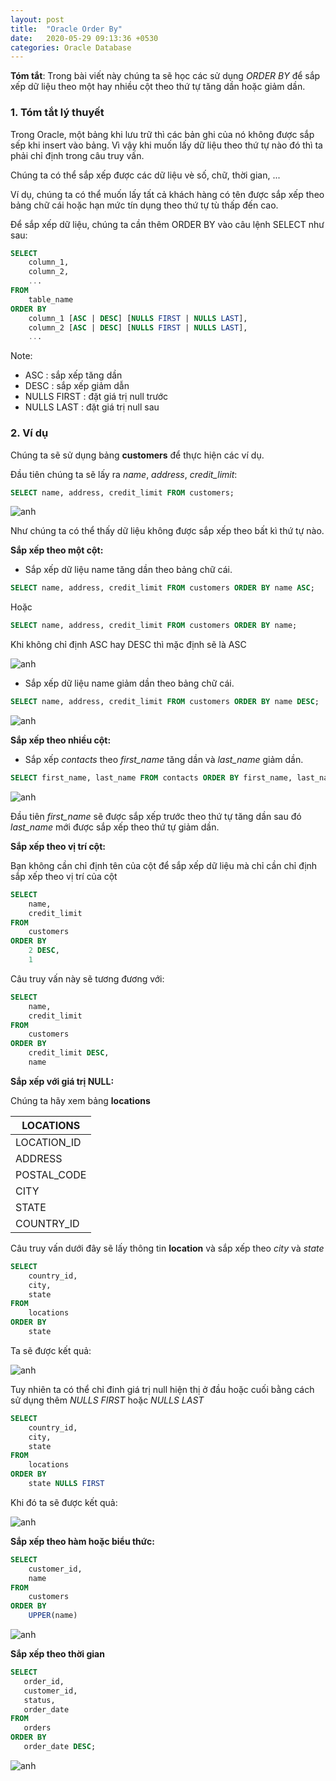 ```yaml
---
layout: post
title:  "Oracle Order By"
date:   2020-05-29 09:13:36 +0530
categories: Oracle Database
---
```

**Tóm tắt**: Trong bài viết này chúng ta sẽ học các sử dụng *ORDER BY* để sắp xếp dữ liệu theo một hay nhiều cột theo thứ tự tăng dần hoặc giảm dần.

### 1. Tóm tắt lý thuyết

Trong Oracle, một bảng khi lưu trữ thì các bản ghi của nó không được sắp sếp khi insert vào bảng. Vì vậy khi muốn lấy dữ liệu theo thứ tự nào đó thì ta phải chỉ định trong câu truy vấn.

Chúng ta có thể sắp xếp được các dữ liệu vè số, chữ, thời gian, ...

Ví dụ, chúng ta có thể muốn lấy tất cả khách hàng có tên được sắp xếp theo bảng chữ cái hoặc hạn mức tín dụng theo thứ tự tù thấp đến cao.

Để sắp xếp dữ liệu, chúng ta cần thêm ORDER BY vào câu lệnh SELECT như sau:

```sql
SELECT 
    column_1,
    column_2,
    ... 
FROM 
    table_name 
ORDER BY 
    column_1 [ASC | DESC] [NULLS FIRST | NULLS LAST],
    column_2 [ASC | DESC] [NULLS FIRST | NULLS LAST],
    ...
```

Note:
+ ASC : sắp xếp tăng dần 
+ DESC : sắp xếp giảm dẫn 
+ NULLS FIRST : đặt giá trị null trước 
+ NULLS LAST : đặt giá trị null sau

### 2. Ví dụ
Chúng ta sẽ sử dụng bảng **customers** để thực hiện các ví dụ.

Đầu tiên chúng ta sẽ lấy ra *name*, *address*, *credit_limit*:

```sql
SELECT name, address, credit_limit FROM customers;
```

![anh](https://tuhalang.github.io/assets/images/unoder.png)

Như chúng ta có thể thấy dữ liệu không được sắp xếp theo bất kì thứ tự nào.

**Sắp xếp theo một cột:** 
- Sắp xếp dữ liệu name tăng dần theo bảng chữ cái.

```sql
SELECT name, address, credit_limit FROM customers ORDER BY name ASC;
```

Hoặc

```sql
SELECT name, address, credit_limit FROM customers ORDER BY name;
```

Khi không chỉ định ASC hay DESC thì mặc định sẽ là ASC

![anh](https://tuhalang.github.io/assets/images/sorted_name_asc.png)

- Sắp xếp dữ liệu name giảm dần theo bảng chữ cái.

```sql
SELECT name, address, credit_limit FROM customers ORDER BY name DESC;
```

![anh](https://tuhalang.github.io/assets/images/sorted_name_desc.png)

**Sắp xếp theo nhiều cột:**

- Sắp xếp *contacts* theo *first_name* tăng dần và *last_name* giảm dần.

```sql
SELECT first_name, last_name FROM contacts ORDER BY first_name, last_name DESC;
```

![anh](https://tuhalang.github.io/assets/images/sorted_mul.png)

Đầu tiên *first_name* sẽ được sắp xếp trước theo thứ tự tăng dần sau đó *last_name* mới được sắp xếp theo thứ tự giảm dần. 

**Sắp xếp theo vị trí cột:**

Bạn không cần chỉ định tên của cột để sắp xếp dữ liệu mà chỉ cần chỉ định sắp xếp theo vị trí của cột 

```sql
SELECT 
    name,
    credit_limit
FROM 
    customers
ORDER BY
    2 DESC,
    1
```

Câu truy vấn này sẽ tương đương với:

```sql
SELECT 
    name,
    credit_limit
FROM 
    customers
ORDER BY
    credit_limit DESC,
    name
```

**Sắp xếp với giá trị NULL:**

Chúng ta hãy xem bảng **locations**

|LOCATIONS  |
|-----------|
|LOCATION_ID|
|ADDRESS|
|POSTAL_CODE|
|CITY|
|STATE|
|COUNTRY_ID|

Câu truy vấn dưới đây sẽ lấy thông tin **location** và sắp xếp theo *city* và *state*

```sql
SELECT 
    country_id,
    city,
    state
FROM 
    locations
ORDER BY
    state
```
Ta sẽ được kết quả:

![anh](https://tuhalang.github.io/assets/images/sorted_null_default.png)

Tuy nhiên ta có thể chỉ đinh giá trị null hiện thị ở đầu hoặc cuối bằng cách sử dụng thêm *NULLS FIRST* hoặc *NULLS LAST*

```sql
SELECT 
    country_id,
    city,
    state
FROM 
    locations
ORDER BY
    state NULLS FIRST
```

Khi đó ta sẽ được kết quả:

![anh](https://tuhalang.github.io/assets/images/sorted_nulls_first.png)

**Sắp xếp theo hàm hoặc biểu thức:**

```sql
SELECT 
    customer_id,
    name
FROM
    customers
ORDER BY 
    UPPER(name)
```

![anh](https://tuhalang.github.io/assets/images/sorted_func.png)


**Sắp xếp theo thời gian**

```sql
SELECT 
   order_id, 
   customer_id, 
   status, 
   order_date
FROM 
   orders
ORDER BY 
   order_date DESC;
```

![anh](https://tuhalang.github.io/assets/images/sorted_time.png)